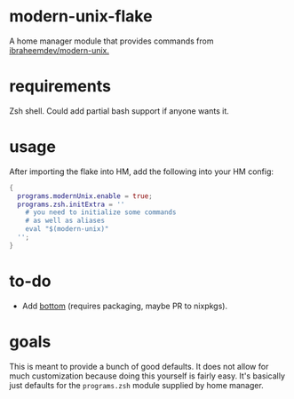 # modern-unix-flake
A home manager module that provides commands from [ibraheemdev/modern-unix.](github.com/ibraheemdev/modern-unix)

# requirements
Zsh shell. Could add partial bash support if anyone wants it.

# usage
After importing the flake into HM, add the following into your HM config:
```nix
{
  programs.modernUnix.enable = true;
  programs.zsh.initExtra = ''
    # you need to initialize some commands
    # as well as aliases
    eval "$(modern-unix)"
  '';
}
```

# to-do
- Add [bottom](https://github.com/ClementTsang/bottom) (requires packaging, maybe
PR to nixpkgs).

# goals
This is meant to provide a bunch of good defaults. It does not allow for much
customization because doing this yourself is fairly easy. It's basically just
defaults for the ``programs.zsh`` module supplied by home manager.
